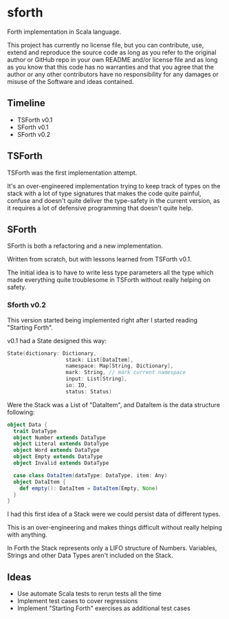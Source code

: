 # sforth
Forth implementation in Scala language.

This project has currently no license file,
but you can contribute, use, extend and reproduce the source code
as long as you refer to the original author or GitHub repo
in your own README and/or license file and
as long as you know that this code has no warranties
and that you agree that the author or any other contributors
have no responsibility for any damages or misuse of the Software
and ideas contained.

## Timeline

- TSForth v0.1
- SForth v0.1
- SForth v0.2

## TSForth
TSForth was the first implementation attempt.

It's an over-engineered implementation trying to keep track of types on
the stack with a lot of type signatures that makes the code quite painful,
confuse and doesn't quite deliver the type-safety in the current version,
as it requires a lot of defensive programming that doesn't quite help.

## SForth

SForth is both a refactoring and a new implementation.

Written from scratch, but with lessons learned from TSForth v0.1.

The initial idea is to have to write less type parameters all the type which
made everything quite troublesome in TSForth without really helping
on safety.

### Sforth v0.2
This version started being implemented right after I started reading "Starting Forth".

v0.1 had a State designed this way:
```scala
State(dictionary: Dictionary,
                   stack: List[DataItem],
                   namespace: Map[String, Dictionary],
                   mark: String, // mark current namespace
                   input: List[String],
                   io: IO,
                   status: Status)
```

Were the Stack was a List of "DataItem", and DataItem is the data structure following:
```scala
object Data {
  trait DataType
  object Number extends DataType
  object Literal extends DataType
  object Word extends DataType
  object Empty extends DataType
  object Invalid extends DataType

  case class DataItem(dataType: DataType, item: Any)
  object DataItem {
    def empty(): DataItem = DataItem(Empty, None)
  }
}
```

I had this first idea of a Stack were we could persist data of different types.

This is an over-engineering and makes things difficult without really helping with anything.

In Forth the Stack represents only a LIFO structure of Numbers. Variables, Strings and other Data Types aren't included on the Stack.


## Ideas

- Use automate Scala tests to rerun tests all the time
- Implement test cases to cover regressions
- Implement "Starting Forth" exercises as additional test cases

